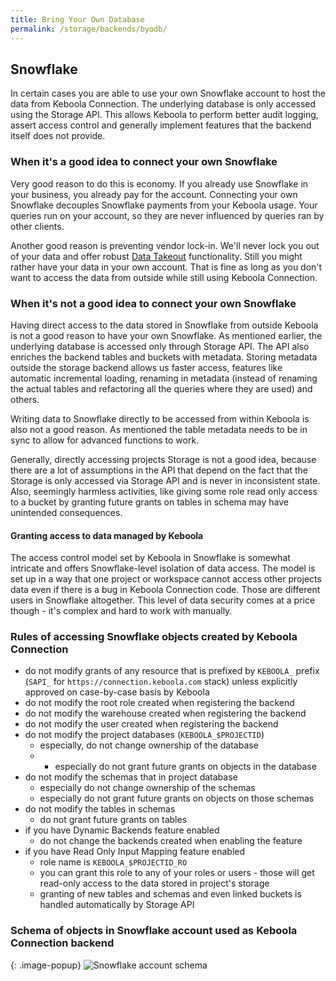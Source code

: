 ```yaml
---
title: Bring Your Own Database
permalink: /storage/backends/byodb/
---
```


## Snowflake

In certain cases you are able to use your own Snowflake account to host the data from Keboola Connection. The underlying database is only accessed using the Storage API. This allows Keboola to perform better audit logging, assert access control and generally implement features that the backend itself does not provide.

### When it's a good idea to connect your own Snowflake

Very good reason to do this is economy. If you already use Snowflake in your business, you already pay for the account. Connecting your own Snowflake decouples Snowflake payments from your Keboola usage. Your queries run on your account, so they are never influenced by queries ran by other clients. 

Another good reason is preventing vendor lock-in. We'll never lock you out of your data and offer robust [Data Takeout](/management/project/export/) functionality. Still you might rather have your data in your own account. That is fine as long as you don't want to access the data from outside while still using Keboola Connection. 

### When it's not a good idea to connect your own Snowflake

Having direct access to the data stored in Snowflake from outside Keboola is not a good reason to have your own Snowflake. As mentioned earlier, the underlying database is accessed only through Storage API. The API also enriches the backend tables and buckets with metadata. Storing metadata outside the storage backend allows us faster access, features like automatic incremental loading, renaming in metadata (instead of renaming the actual tables and refactoring all the queries where they are used) and others. 

Writing data to Snowflake directly to be accessed from within Keboola is also not a good reason. As mentioned the table metadata needs to be in sync to allow for advanced functions to work.

Generally, directly accessing projects Storage is not a good idea, because there are a lot of assumptions in the API that depend on the fact that the Storage is only accessed via Storage API and is never in inconsistent state. Also, seemingly harmless activities, like giving some role read only access to a bucket by granting future grants on tables in schema may have unintended consequences.   

#### Granting access to data managed by Keboola

The access control model set by Keboola in Snowflake is somewhat intricate and offers Snowflake-level isolation of data access. The model is set up in a way that one project or workspace cannot access other projects data even if there is a bug in Keboola Connection code. Those are different users in Snowflake altogether. This level of data security comes at a price though - it's complex and hard to work with manually.

### Rules of accessing Snowflake objects created by Keboola Connection

* do not modify grants of any resource that is prefixed by `KEBOOLA_` prefix (`SAPI_` for `https://connection.keboola.com` stack) unless explicitly approved on case-by-case basis by Keboola 
* do not modify the root role created when registering the backend
* do not modify the warehouse created when registering the backend
* do not modify the user created when registering the backend
* do not modify the project databases (`KEBOOLA_$PROJECTID`)
  * especially, do not change ownership of the database
  * * especially do not grant future grants on objects in the database
* do not modify the schemas that in project database
  * especially do not change ownership of the schemas
  * especially do not grant future grants on objects on those schemas
* do not modify the tables in schemas 
  * do not grant future grants on tables
* if you have Dynamic Backends feature enabled
  * do not change the backends created when enabling the feature
* if you have Read Only Input Mapping feature enabled
  * role name is `KEBOOLA_$PROJECTID_RO`
  * you can grant this role to any of your roles or users - those will get read-only access to the data stored in project's storage  
  * granting of new tables and schemas and even linked buckets is handled automatically by Storage API

### Schema of objects in Snowflake account used as Keboola Connection backend

{: .image-popup}
![Snowflake account schema](schema.png)
